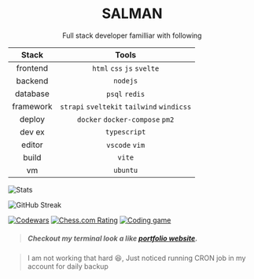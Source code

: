 # <center>SALMAN</center>

<center>
  Full stack developer familliar with following
</center>

<center>

  |   Stack   |                   Tools                    |
  | :-------: | :----------------------------------------: |
  | frontend  |         `html` `css` `js` `svelte`         |
  |  backend  |                  `nodejs`                  |
  | database  |               `psql` `redis`               |
  | framework | `strapi` `sveltekit` `tailwind` `windicss` |
  |  deploy   |      `docker` `docker-compose` `pm2`       |
  |  dev ex   |                `typescript`                |
  |  editor   |               `vscode` `vim`               |
  |   build   |                   `vite`                   |
  |    vm     |                  `ubuntu`                  |
</center>


![Stats](http://github-profile-summary-cards.vercel.app/api/cards/profile-details?username=salman2301&theme=github_dark)

![GitHub Streak](https://streak-stats.demolab.com/?user=salman2301&theme=dark)

[![Codewars](https://img.shields.io/badge/dynamic/json?url=https://www.codewars.com/api/v1/users/salman2301&label=codewars&query=$.honor&color=B1361E&suffix=%20Honor)](https://www.codewars.com/users/salman2301)
[![Chess.com Rating](https://img.shields.io/badge/dynamic/json?url=https://www.chess.com/callback/user/popup/thegamerx23&label=chess.com&query=$.bestRating&color=97bc4b&suffix=%20rating)](https://www.chess.com/member/thegamerx23)
[![Coding game](https://img.shields.io/badge/codingame-level%2011-f2bb13)](https://www.codingame.com/profile/54e05ce96ccf32303fa020721b20f2419899473)

> ##### Checkout my terminal look a like [portfolio website][website].

<!-- links -->
[website]: https://salman2301.github.io/


> I am not working that hard 😆, Just noticed running CRON job in my account for daily backup


